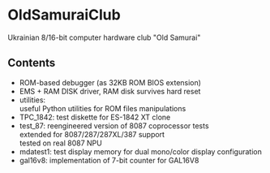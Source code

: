 # OldSamuraiClub
Ukrainian 8/16-bit computer hardware club "Old Samurai"
## Contents
- ROM-based debugger (as 32KB ROM BIOS extension)
- EMS + RAM DISK driver, RAM disk survives hard reset
- utilities:\
  useful Python utilities for ROM files manipulations
- TPC_1842: test diskette for ES-1842 XT clone
- test_87: reengineered version of 8087 coprocessor tests\
  extended for 8087/287/287XL/387 support\
  tested on real 8087 NPU
- mdatest1: test display memory for dual mono/color display configuration
- gal16v8: implementation of 7-bit counter for GAL16V8
